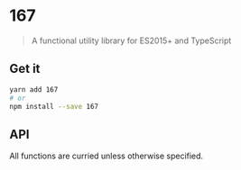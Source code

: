 # 167

> A functional utility library for ES2015+ and TypeScript 

## Get it
```sh
yarn add 167
# or 
npm install --save 167
```

## API

All functions are curried unless otherwise specified.
